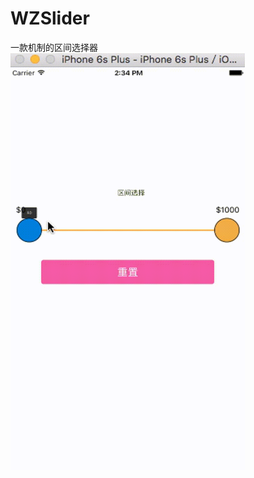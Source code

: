 # WZSlider
一款机制的区间选择器
<img src="https://github.com/zhaoliwang/WZSlider/blob/master/out.gif" width="375" height="667" alt="演示"/>

